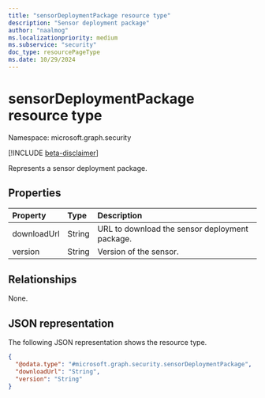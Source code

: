 ```yaml
---
title: "sensorDeploymentPackage resource type"
description: "Sensor deployment package"
author: "naalmog"
ms.localizationpriority: medium
ms.subservice: "security"
doc_type: resourcePageType
ms.date: 10/29/2024
---
```


# sensorDeploymentPackage resource type

Namespace: microsoft.graph.security

[!INCLUDE [beta-disclaimer](../../includes/beta-disclaimer.md)]

Represents a sensor deployment package.

## Properties
|Property|Type|Description|
|:---|:---|:---|
|downloadUrl|String|URL to download the sensor deployment package.|
|version|String|Version of the sensor.|

## Relationships
None.

## JSON representation
The following JSON representation shows the resource type.
<!-- {
  "blockType": "resource",
  "@odata.type": "microsoft.graph.security.sensorDeploymentPackage"
}
-->
``` json
{
  "@odata.type": "#microsoft.graph.security.sensorDeploymentPackage",
  "downloadUrl": "String",
  "version": "String"
}
```
